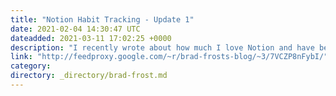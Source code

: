 ```yaml
---
title: "Notion Habit Tracking - Update 1"
date: 2021-02-04 14:30:47 UTC
dateadded: 2021-03-11 17:02:25 +0000
description: "I recently wrote about how much I love Notion and have been using it to stay on top of my personal and professional life. One of the things I’ve been using Notion for is to track my progress on healthy […]"
link: "http://feedproxy.google.com/~r/brad-frosts-blog/~3/7VCZP8nFybI/"
category:
directory: _directory/brad-frost.md
---
```

